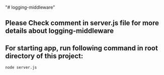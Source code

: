 "# logging-middleware" 
## Please Check comment in server.js file for more details about logging-middleware
## For starting app, run following command in root directory of this project:
```
node server.js
```